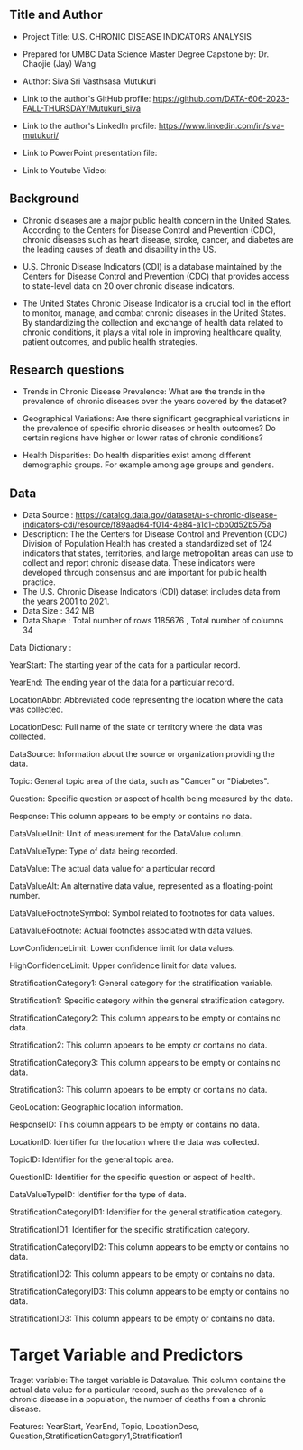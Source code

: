 ## Title and Author

* Project Title: U.S. CHRONIC DISEASE INDICATORS ANALYSIS

* Prepared for UMBC Data Science Master Degree Capstone by: Dr. Chaojie (Jay) Wang

* Author: Siva Sri Vasthsasa Mutukuri

* Link to the author's GitHub profile: https://github.com/DATA-606-2023-FALL-THURSDAY/Mutukuri_siva

* Link to the author's LinkedIn profile: https://www.linkedin.com/in/siva-mutukuri/

* Link to PowerPoint presentation file: 

* Link to Youtube Video:


## Background 


* Chronic diseases are a major public health concern in the United States. According to the Centers for Disease Control and Prevention (CDC),  chronic diseases such as heart disease, stroke, cancer, and diabetes are the leading causes of death and disability in the US. 

* U.S. Chronic Disease Indicators (CDI) is a database maintained by the Centers for Disease Control and Prevention (CDC) that provides access to state-level data on 20 over chronic disease indicators.


* The United States Chronic Disease Indicator is a crucial tool in the effort to monitor, manage, and combat chronic diseases in the United States. By standardizing the collection and exchange of health data related to chronic conditions, it plays a vital role in improving healthcare quality, patient outcomes, and public health strategies.




## Research questions

* Trends in Chronic Disease Prevalence: What are the trends in the prevalence of chronic diseases over the years covered by the dataset?

* Geographical Variations: Are there significant geographical variations in the prevalence of specific chronic diseases or health outcomes? Do certain regions have higher or lower rates of chronic conditions?

* Health Disparities: Do health disparities exist among different demographic groups. For example among age groups and genders.


## Data

* Data Source : https://catalog.data.gov/dataset/u-s-chronic-disease-indicators-cdi/resource/f89aad64-f014-4e84-a1c1-cbb0d52b575a
* Description:  The the Centers for Disease Control and Prevention (CDC) Division of Population Health has created a standardized set of 124 indicators that states, territories, and large metropolitan areas can use to collect and report chronic disease data. These indicators were developed through consensus and are important for public health practice.
* The U.S. Chronic Disease Indicators (CDI) dataset includes data from the years 2001 to 2021.
* Data Size : 342 MB
* Data Shape : Total number of rows 1185676 , Total number of columns 34


Data Dictionary :

YearStart: The starting year of the data for a particular record.

YearEnd: The ending year of the data for a particular record.

LocationAbbr: Abbreviated code representing the location where the data was collected.

LocationDesc: Full name of the state or territory where the data was collected.

DataSource: Information about the source or organization providing the data.

Topic: General topic area of the data, such as "Cancer" or "Diabetes".

Question: Specific question or aspect of health being measured by the data.

Response: This column appears to be empty or contains no data.

DataValueUnit: Unit of measurement for the DataValue column.

DataValueType: Type of data being recorded.

DataValue: The actual data value for a particular record. 

DataValueAlt: An alternative data value, represented as a floating-point number.

DataValueFootnoteSymbol: Symbol related to footnotes for data values.

DatavalueFootnote: Actual footnotes associated with data values.

LowConfidenceLimit: Lower confidence limit for data values.

HighConfidenceLimit: Upper confidence limit for data values.

StratificationCategory1: General category for the stratification variable.

Stratification1: Specific category within the general stratification category.

StratificationCategory2: This column appears to be empty or contains no data.

Stratification2: This column appears to be empty or contains no data.

StratificationCategory3: This column appears to be empty or contains no data.

Stratification3: This column appears to be empty or contains no data.

GeoLocation: Geographic location information.

ResponseID: This column appears to be empty or contains no data.

LocationID: Identifier for the location where the data was collected.

TopicID: Identifier for the general topic area.

QuestionID: Identifier for the specific question or aspect of health.

DataValueTypeID: Identifier for the type of data.

StratificationCategoryID1: Identifier for the general stratification category.

StratificationID1: Identifier for the specific stratification category.

StratificationCategoryID2: This column appears to be empty or contains no data.

StratificationID2: This column appears to be empty or contains no data.

StratificationCategoryID3: This column appears to be empty or contains no data.

StratificationID3: This column appears to be empty or contains no data.


# Target Variable and Predictors

Traget variable:
The target variable is Datavalue. This column contains the actual data value for a particular record, such as the prevalence of a chronic disease in a population, the number of deaths from a chronic disease.

Features:
YearStart, YearEnd, Topic, LocationDesc, Question,StratificationCategory1,Stratification1





